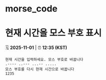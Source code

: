 # morse_code
# 현재 시간을 모스 부호 표시
<!-- MORSE_TIME_START -->
🗓️ **2025-11-01** | ⏰ **12:35 (KST)**

```
현재 시간을 입력하세요. 모스 부호로 바꿉니다
.---- ..--- ...-- .....
모스 부호를 다시 현재 시간으로 바꿉니다
1235
```
<!-- MORSE_TIME_END -->
